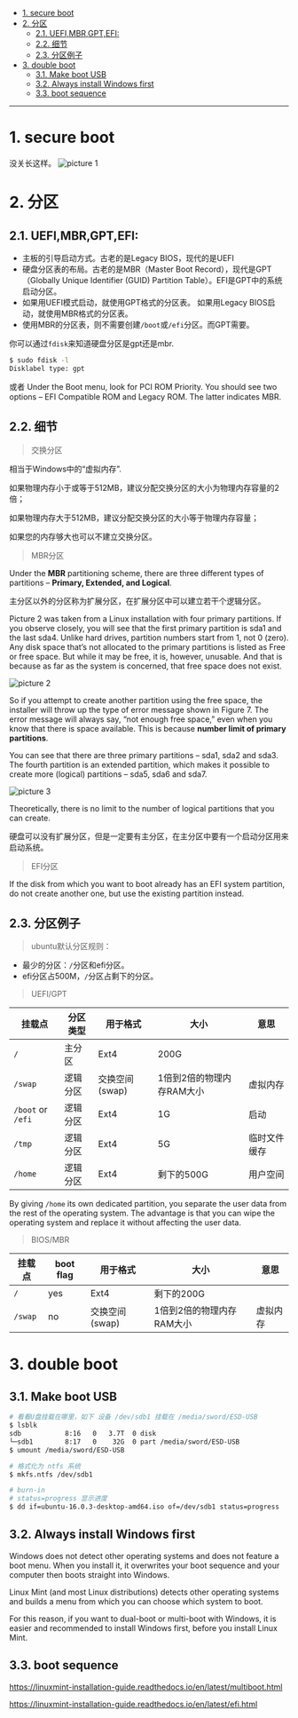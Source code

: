 - [1. secure boot](#1-secure-boot)
- [2. 分区](#2-分区)
  - [2.1. UEFI,MBR,GPT,EFI:](#21-uefimbrgptefi)
  - [2.2. 细节](#22-细节)
  - [2.3. 分区例子](#23-分区例子)
- [3. double boot](#3-double-boot)
  - [3.1. Make boot USB](#31-make-boot-usb)
  - [3.2. Always install Windows first](#32-always-install-windows-first)
  - [3.3. boot sequence](#33-boot-sequence)
---
# 1. secure boot
没关长这样。
![picture 1](../../images/ce9a6a44586a0e3caf8796a36dcc643ebac724caa375ac630b5786eb1cd43405.png)  


# 2. 分区
## 2.1. UEFI,MBR,GPT,EFI:
- 主板的引导启动方式。古老的是Legacy BIOS，现代的是UEFI
- 硬盘分区表的布局。古老的是MBR（Master Boot Record），现代是GPT（Globally Unique Identifier (GUID) Partition Table）。EFI是GPT中的系统启动分区。
- 如果用UEFI模式启动，就使用GPT格式的分区表。
  如果用Legacy BIOS启动，就使用MBR格式的分区表。
- 使用MBR的分区表，则不需要创建`/boot`或`/efi`分区。而GPT需要。

你可以通过`fdisk`来知道硬盘分区是gpt还是mbr.

```bash
$ sudo fdisk -l
Disklabel type: gpt
```

或者 Under the Boot menu, look for PCI ROM Priority. You should see two options – EFI Compatible ROM and Legacy ROM. The latter indicates MBR.

## 2.2. 细节
> 交换分区

相当于Windows中的“虚拟内存”.

如果物理内存小于或等于512MB，建议分配交换分区的大小为物理内存容量的2倍；

如果物理内存大于512MB，建议分配交换分区的大小等于物理内存容量；

如果您的内存够大也可以不建立交换分区。

> MBR分区

Under the **MBR** partitioning scheme, there are three different types of partitions – **Primary, Extended, and Logical**. 

主分区以外的分区称为扩展分区，在扩展分区中可以建立若干个逻辑分区。

  
Picture 2 was taken from a Linux installation with four primary partitions. If you observe closely, you will see that the first primary partition is sda1 and the last sda4. Unlike hard drives, partition numbers start from 1, not 0 (zero). Any disk space that’s not allocated to the primary partitions is listed as Free or free space. But while it may be free, it is, however, unusable. And that is because as far as the system is concerned, that free space does not exist.

![picture 2](/image/3b1190fad39d1590f65e8445f534d9c5f444a3e2aebcc3ce2ded3919131d8663.png)  

So if you attempt to create another partition using the free space, the installer will throw up the type of error message shown in Figure 7. The error message will always say, “not enough free space,” even when you know that there is space available. This is because **number limit of primary partitions**.

You can see that there are three primary partitions – sda1, sda2 and sda3. The fourth partition is an extended partition, which makes it possible to create more (logical) partitions – sda5, sda6 and sda7.

![picture 3](../../images/81bf1793a13de35d198c64f9e8ac57dbd482fac59371cb6758f7615fbf1b2c59.png)  

Theoretically, there is no limit to the number of logical partitions that you can create.

硬盘可以没有扩展分区，但是一定要有主分区，在主分区中要有一个启动分区用来启动系统。

> EFI分区

If the disk from which you want to boot already has an EFI system partition, do not create another one, but use the existing partition instead.

## 2.3. 分区例子
> ubuntu默认分区规则：
- 最少的分区：`/`分区和efi分区。
- efi分区占500M，`/`分区占剩下的分区。

> UEFI/GPT

|挂载点|分区类型|用于格式|大小|意思|
|-|-|-|-|-|
| `/`|主分区|Ext4|200G|
| `/swap`|逻辑分区|交换空间(swap)|1倍到2倍的物理内存RAM大小|虚拟内存
| `/boot` or `/efi`|逻辑分区|Ext4|1G|启动|
|`/tmp`|逻辑分区|Ext4|5G|临时文件缓存|
| `/home`|逻辑分区|Ext4|剩下的500G|用户空间|

By giving `/home` its own dedicated partition, you separate the user data from the rest of the operating system. The advantage is that you can wipe the operating system and replace it without affecting the user data.

> BIOS/MBR


|挂载点|boot flag|用于格式|大小|意思|
|-|-|-|-|-|
| `/`|yes|Ext4|剩下的200G|
| `/swap`|no|交换空间(swap)|1倍到2倍的物理内存RAM大小|虚拟内存


# 3. double boot
## 3.1. Make boot USB
```bash
# 看看U盘挂载在哪里，如下 设备 /dev/sdb1 挂载在 /media/sword/ESD-USB
$ lsblk
sdb           8:16   0   3.7T  0 disk 
└─sdb1        8:17   0    32G  0 part /media/sword/ESD-USB
$ umount /media/sword/ESD-USB
```

```bash
# 格式化为 ntfs 系统
$ mkfs.ntfs /dev/sdb1
```

```bash
# burn-in
# status=progress 显示进度
$ dd if=ubuntu-16.0.3-desktop-amd64.iso of=/dev/sdb1 status=progress 
```

## 3.2. Always install Windows first
Windows does not detect other operating systems and does not feature a boot menu. When you install it, it overwrites your boot sequence and your computer then boots straight into Windows.

Linux Mint (and most Linux distributions) detects other operating systems and builds a menu from which you can choose which system to boot.

For this reason, if you want to dual-boot or multi-boot with Windows, it is easier and recommended to install Windows first, before you install Linux Mint.

## 3.3. boot sequence

<https://linuxmint-installation-guide.readthedocs.io/en/latest/multiboot.html>

<https://linuxmint-installation-guide.readthedocs.io/en/latest/efi.html>